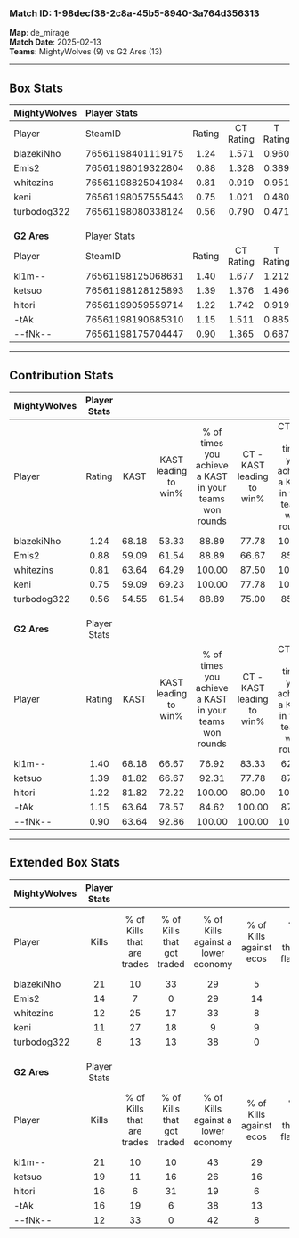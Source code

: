 ### Match ID: 1-98decf38-2c8a-45b5-8940-3a764d356313  
**Map**: de_mirage  
**Match Date**: 2025-02-13  
**Teams**: MightyWolves (9) vs G2 Ares (13)  

---  

## Box Stats  

| **MightyWolves** | Player Stats      |        |           |          |       |       |       |         |        |      |     |
| :- | :- | :-: | :-: | :-: | :-: | :-: | :-: | :-: | :-: | :-: | :-: |
| Player           | SteamID           | Rating | CT Rating | T Rating | KAST  |  ADR  | Kills | Assists | Deaths | K/D  | HS% |
| blazekiNho       | 76561198401119175 |  1.24  |   1.571   |  0.960   | 68.18 | 94.5  |  21   |    4    |   19   | 1.11 | 61  |
| Emis2            | 76561198019322804 |  0.88  |   1.328   |  0.389   | 59.09 | 78.6  |  14   |    4    |   18   | 0.78 | 64  |
| whitezins        | 76561198825041984 |  0.81  |   0.919   |  0.951   | 63.64 | 65.2  |  12   |    4    |   17   | 0.71 | 66  |
| keni             | 76561198057555443 |  0.75  |   1.021   |  0.480   | 59.09 | 47.4  |  11   |    3    |   14   | 0.79 | 54  |
| turbodog322      | 76561198080338124 |  0.56  |   0.790   |  0.471   | 54.55 | 51.1  |   8   |    3    |   16   | 0.50 | 25  |
|                  |                   |        |           |          |       |       |       |         |        |      |     |
|                  |                   |        |           |          |       |       |       |         |        |      |     |
|                  |                   |        |           |          |       |       |       |         |        |      |     |
| **G2 Ares**      | Player Stats      |        |           |          |       |       |       |         |        |      |     |
| Player           | SteamID           | Rating | CT Rating | T Rating | KAST  |  ADR  | Kills | Assists | Deaths | K/D  | HS% |
| kl1m--           | 76561198125068631 |  1.40  |   1.677   |  1.212   | 68.18 | 100.2 |  21   |    2    |   13   | 1.62 | 47  |
| ketsuo           | 76561198128125893 |  1.39  |   1.376   |  1.496   | 81.82 | 84.3  |  19   |    2    |   12   | 1.58 | 68  |
| hitori           | 76561199059559714 |  1.22  |   1.742   |  0.919   | 81.82 | 78.0  |  16   |    5    |   14   | 1.14 | 62  |
| -tAk             | 76561198190685310 |  1.15  |   1.511   |  0.885   | 63.64 | 85.6  |  16   |    7    |   13   | 1.23 | 56  |
| --fNk--          | 76561198175704447 |  0.90  |   1.365   |  0.687   | 63.64 | 62.2  |  12   |    9    |   14   | 0.86 | 41  |
---  

## Contribution Stats  

| **MightyWolves** | Player Stats |       |                      |                                                        |                           |                                                             |                          |                                                            |
| :- | :-: | :-: | :-: | :-: | :-: | :-: | :-: | :-: |
| Player           |    Rating    | KAST  | KAST leading to win% | % of times you achieve a KAST in your teams won rounds | CT - KAST leading to win% | CT - % of times you achieve a KAST in your teams won rounds | T - KAST leading to win% | T - % of times you achieve a KAST in your teams won rounds |
| blazekiNho       |     1.24     | 68.18 |        53.33         |                         88.89                          |           77.78           |                           100.00                            |          16.67           |                           50.00                            |
| Emis2            |     0.88     | 59.09 |        61.54         |                         88.89                          |           66.67           |                            85.71                            |          50.00           |                           100.00                           |
| whitezins        |     0.81     | 63.64 |        64.29         |                         100.00                         |           87.50           |                           100.00                            |          33.33           |                           100.00                           |
| keni             |     0.75     | 59.09 |        69.23         |                         100.00                         |           77.78           |                           100.00                            |          50.00           |                           100.00                           |
| turbodog322      |     0.56     | 54.55 |        61.54         |                         88.89                          |           75.00           |                            85.71                            |          40.00           |                           100.00                           |
|                  |              |       |                      |                                                        |                           |                                                             |                          |                                                            |
|                  |              |       |                      |                                                        |                           |                                                             |                          |                                                            |
|                  |              |       |                      |                                                        |                           |                                                             |                          |                                                            |
| **G2 Ares**      | Player Stats |       |                      |                                                        |                           |                                                             |                          |                                                            |
| Player           |    Rating    | KAST  | KAST leading to win% | % of times you achieve a KAST in your teams won rounds | CT - KAST leading to win% | CT - % of times you achieve a KAST in your teams won rounds | T - KAST leading to win% | T - % of times you achieve a KAST in your teams won rounds |
| kl1m--           |     1.40     | 68.18 |        66.67         |                         76.92                          |           83.33           |                            62.50                            |          55.56           |                           100.00                           |
| ketsuo           |     1.39     | 81.82 |        66.67         |                         92.31                          |           77.78           |                            87.50                            |          55.56           |                           100.00                           |
| hitori           |     1.22     | 81.82 |        72.22         |                         100.00                         |           80.00           |                           100.00                            |          62.50           |                           100.00                           |
| -tAk             |     1.15     | 63.64 |        78.57         |                         84.62                          |          100.00           |                            87.50                            |          57.14           |                           80.00                            |
| --fNk--          |     0.90     | 63.64 |        92.86         |                         100.00                         |          100.00           |                           100.00                            |          83.33           |                           100.00                           |
---  

## Extended Box Stats  

| **MightyWolves** | Player Stats |                            |                            |                                    |                         |                              |                                 |        |                             |                                     |                          |                               |                            |
| :- | :-: | :-: | :-: | :-: | :-: | :-: | :-: | :-: | :-: | :-: | :-: | :-: | :-: |
| Player           |    Kills     | % of Kills that are trades | % of Kills that got traded | % of Kills against a lower economy | % of Kills against ecos | % of Kills that are flawless | % of Kills that are close duels | Deaths | % of Deaths that get traded | % of Deaths against a lower economy | % of Deaths against ecos | % of Deaths that are flawless | % of Deaths that are close |
| blazekiNho       |      21      |             10             |             33             |                 29                 |            5            |              62              |               10                |   19   |             11              |                 11                  |            5             |              68               |             11             |
| Emis2            |      14      |             7              |             0              |                 29                 |           14            |              57              |                0                |   18   |              6              |                  6                  |            0             |              67               |             0              |
| whitezins        |      12      |             25             |             17             |                 33                 |            8            |              50              |                0                |   17   |             29              |                 12                  |            0             |              76               |             6              |
| keni             |      11      |             27             |             18             |                 9                  |            9            |              82              |                0                |   14   |              7              |                  7                  |            0             |              64               |             7              |
| turbodog322      |      8       |             13             |             13             |                 38                 |            0            |              50              |                0                |   16   |             13              |                 13                  |            0             |              50               |             19             |
|                  |              |                            |                            |                                    |                         |                              |                                 |        |                             |                                     |                          |                               |                            |
|                  |              |                            |                            |                                    |                         |                              |                                 |        |                             |                                     |                          |                               |                            |
|                  |              |                            |                            |                                    |                         |                              |                                 |        |                             |                                     |                          |                               |                            |
| **G2 Ares**      | Player Stats |                            |                            |                                    |                         |                              |                                 |        |                             |                                     |                          |                               |                            |
| Player           |    Kills     | % of Kills that are trades | % of Kills that got traded | % of Kills against a lower economy | % of Kills against ecos | % of Kills that are flawless | % of Kills that are close duels | Deaths | % of Deaths that get traded | % of Deaths against a lower economy | % of Deaths against ecos | % of Deaths that are flawless | % of Deaths that are close |
| kl1m--           |      21      |             10             |             10             |                 43                 |           29            |              76              |                0                |   13   |              8              |                 31                  |            8             |              54               |             0              |
| ketsuo           |      19      |             11             |             16             |                 26                 |           16            |              63              |               11                |   12   |             17              |                 33                  |            25            |              75               |             0              |
| hitori           |      16      |             6              |             31             |                 19                 |            6            |              44              |               19                |   14   |             29              |                 29                  |            7             |              64               |             7              |
| -tAk             |      16      |             19             |             6              |                 38                 |           13            |              75              |               13                |   13   |              8              |                 46                  |            23            |              62               |             0              |
| --fNk--          |      12      |             33             |             0              |                 42                 |            8            |              67              |                0                |   14   |             29              |                 29                  |            7             |              57               |             7              |
